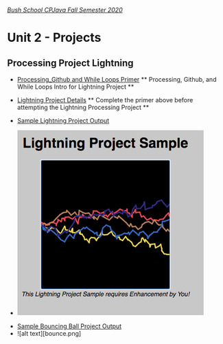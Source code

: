 [_Bush School CPJava Fall Semester 2020_](https://chandrunarayan.github.io/cpjava/)

# Unit 2 - Projects

## Processing Project Lightning
* [Processing_Github and While Loops Primer](https://classroom.google.com/c/MTI2MDgzMTM2MDgw/a/MTQ2NDMyMzI4OTkz/details) ** Processing, Github, and While Loops Intro for Lightning Project **
* [Lightning Project Details](https://github.com/chandrunarayan/Lightning#lightning-project-for-cpjava-class) ** Complete the primer above before attempting the Lightning Processing Project **

* [Sample Lightning Project Output](https://chandrunarayan.github.io/sketches/Lightning/)
* ![alt text][lightning]

[lightning]: lightning.png

* [Sample Bouncing Ball Project Output](https://chandrunarayan.github.io/sketches/BounceGroundSol/)
* ![alt text][bounce.png]
